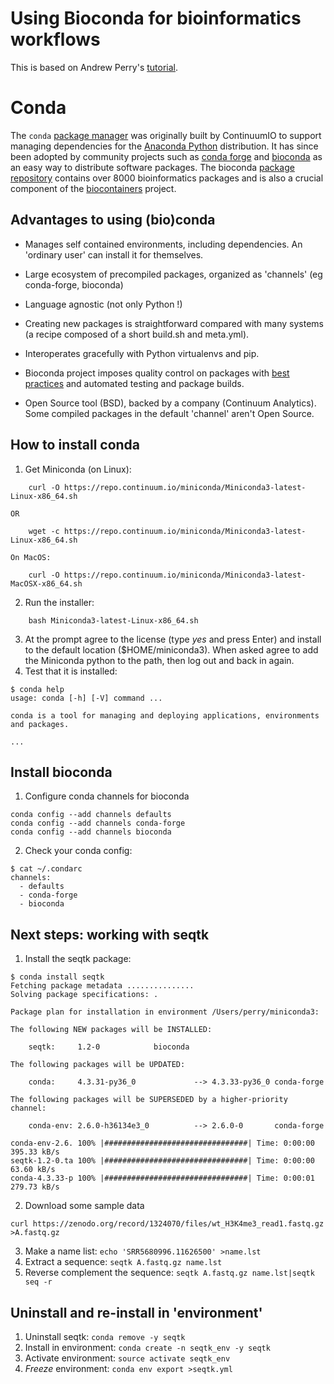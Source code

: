 Using Bioconda for bioinformatics workflows
===

This is based on Andrew Perry's [tutorial](https://github.com/MonashBioinformaticsPlatform/bioconda-tutorial).

# Conda

The `conda` [package manager](https://en.wikipedia.org/wiki/Package_manager) was originally built by ContinuumIO to support managing dependencies for the [Anaconda Python](https://www.anaconda.com/download/#linux) distribution. It has since been adopted by community projects such as [conda forge](https://conda-forge.org/) and [bioconda](https://bioconda.github.io/) as an easy way to distribute software packages. The bioconda [package repository](https://bioconda.github.io/recipes.html) contains over 8000 bioinformatics packages and is also a crucial component of the [biocontainers](https://biocontainers.pro/) project.

## Advantages to using (bio)conda

* Manages self contained environments, including dependencies. An 'ordinary user' can install it for themselves.

* Large ecosystem of precompiled packages, organized as 'channels' (eg conda-forge, bioconda)

* Language agnostic (not only Python !)

* Creating new packages is straightforward compared with many systems (a recipe composed of a short build.sh and meta.yml).

* Interoperates gracefully with Python virtualenvs and pip.

* Bioconda project imposes quality control on packages with [best practices](http://bioconda.github.io/guidelines.html) and automated testing and package builds.

* Open Source tool (BSD), backed by a company (Continuum Analytics). Some compiled packages in the default 'channel' aren't Open Source.

## How to install conda

1. Get Miniconda (on Linux):

```
    curl -O https://repo.continuum.io/miniconda/Miniconda3-latest-Linux-x86_64.sh
```
    OR
```
    wget -c https://repo.continuum.io/miniconda/Miniconda3-latest-Linux-x86_64.sh
```
    On MacOS:
```
    curl -O https://repo.continuum.io/miniconda/Miniconda3-latest-MacOSX-x86_64.sh
 ```
 
2. Run the installer:
```
    bash Miniconda3-latest-Linux-x86_64.sh
```
3. At the prompt agree to the license (type *yes* and press Enter) and install to the default location ($HOME/miniconda3). When asked agree to add the Miniconda python to the path, then log out and back in again.
4. Test that it is installed:
```
$ conda help
usage: conda [-h] [-V] command ...

conda is a tool for managing and deploying applications, environments and packages.

...
```

## Install bioconda
1. Configure conda channels for bioconda
```
conda config --add channels defaults
conda config --add channels conda-forge
conda config --add channels bioconda
```
2. Check your conda config:
```
$ cat ~/.condarc 
channels:
  - defaults
  - conda-forge
  - bioconda
```
    
## Next steps: working with seqtk

1. Install the seqtk package:
```
$ conda install seqtk
Fetching package metadata ...............
Solving package specifications: .

Package plan for installation in environment /Users/perry/miniconda3:

The following NEW packages will be INSTALLED:

    seqtk:     1.2-0            bioconda

The following packages will be UPDATED:

    conda:     4.3.31-py36_0             --> 4.3.33-py36_0 conda-forge

The following packages will be SUPERSEDED by a higher-priority channel:

    conda-env: 2.6.0-h36134e3_0          --> 2.6.0-0       conda-forge

conda-env-2.6. 100% |################################| Time: 0:00:00 395.33 kB/s
seqtk-1.2-0.ta 100% |################################| Time: 0:00:00  63.60 kB/s
conda-4.3.33-p 100% |################################| Time: 0:00:01 279.73 kB/s
```

2. Download some sample data
```
curl https://zenodo.org/record/1324070/files/wt_H3K4me3_read1.fastq.gz >A.fastq.gz
```

3. Make a name list: `echo 'SRR5680996.11626500' >name.lst`
4. Extract a sequence: `seqtk A.fastq.gz name.lst`
5. Reverse complement the sequence: `seqtk A.fastq.gz name.lst|seqtk seq -r`

## Uninstall and re-install in 'environment'

1. Uninstall seqtk: `conda remove -y seqtk`
2. Install in environment: `conda create -n seqtk_env -y seqtk`
3. Activate environment: `source activate seqtk_env`
4. *Freeze* environment: `conda env export >seqtk.yml`
